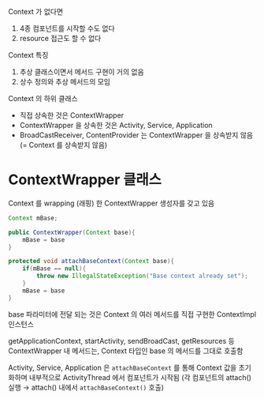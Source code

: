 Context 가 없다면

1. 4종 컴포넌트를 시작할 수도 없다
2. resource 접근도 할 수 없다

Context 특징

1. 추상 클래스이면서 메서드 구현이 거의 없음
2. 상수 정의와 추상 메서드의 모임

Context 의 하위 클래스

- 직접 상속한 것은 ContextWrapper
- ContextWrapper 을 상속한 것은 Activity, Service, Application
- BroadCastReceiver, ContentProvider 는 ContextWrapper 을 상속받지 않음 (= Context 를 상속받지 않음)

# ContextWrapper 클래스

Context 를 wrapping (래핑) 한 ContextWrapper 생성자를 갖고 있음

```java
Context mBase;

public ContextWrapper(Context base){
	mBase = base
}

protected void attachBaseContext(Context base){
	if(mBase == null){
		throw new IllegalStateException("Base context already set");
	}
	mBase = base
}
```

base 파라미터에 전달 되는 것은 Context 의 여러 메서드를 직접 구현한 ContextImpl 인스턴스

getApplicationContext, startActivity, sendBroadCast, getResources 등 ContextWrapper 내 메서드는, Context 타입인 base 의 메서드를 그대로 호출함

Activity, Service, Application 은 `attachBaseContext` 를 통해 Context 값을 초기화하며 내부적으로 ActivityThread 에서 컴포넌트가 시작됨
(각 컴포넌트의 attach() 실행 → attach() 내에서 `attachBaseContext()` 호출)
